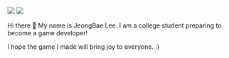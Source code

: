 <!--
**RoofMi/RoofMi** is a ✨ _special_ ✨ repository because its `README.md` (this file) appears on your GitHub profile.

Here are some ideas to get you started:

- 🔭 I’m currently working on ...
- 🌱 I’m currently learning ...
- 👯 I’m looking to collaborate on ...
- 🤔 I’m looking for help with ...
- 💬 Ask me about ...
- 📫 How to reach me: ...
- 😄 Pronouns: ...
- ⚡ Fun fact: ...
-->
<a href="mailto:leejbsocial@gmail.com" target="_blank"><img src="https://img.shields.io/badge/leejbsocial@gmail.com-EA4335?style=flat-square&logo=Gmail&logoColor=white"/></a>
<a href="https://blog.naver.com/overstar_" target="_parent"><img src="https://img.shields.io/badge/Diary-03C75A?style=flat-square&logo=Naver&logoColor=white"/></a><br>
<p>Hi there 👋 My name is JeongBae Lee. I am a college student preparing to become a game developer!</p>
<p>I hope the game I made will bring joy to everyone. :)</p><br>
